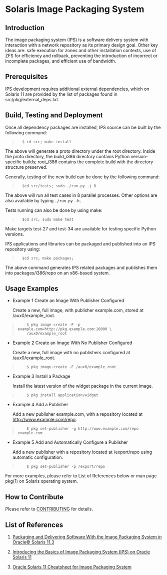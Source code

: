 # Solaris Image Packaging System

## Introduction

The image packaging system (IPS) is a software delivery system with interaction with a network repository as its primary design goal. Other key ideas are: safe execution for zones and other installation contexts, use of ZFS for efficiency and rollback, preventing the introduction of incorrect or incomplete packages, and efficient use of bandwidth.

## Prerequisites

IPS development requires additional external dependencies, which on Solaris 11 are provided by the list of packages found in src/pkg/external_deps.txt.

## Build, Testing and Deployment

Once all dependency packages are installed, IPS source can be built by the following command:
>       $ cd src; make install

The above will generate a proto directory under the root directory. Inside the proto directory, the build\_i386 directory contains Python version-specific builds; root\_i386 contains the complete build with the directory structure preserved.

Generally, testing of the new build can be done by the following command:
>       $cd src/tests; sudo ./run.py -j 8

The above will run all test cases in 8 parallel processes. Other options are also available by typing `./run.py -h.`

Tests running can also be done by using make:
>       $cd src; sudo make test

Make targets test-27 and test-34 are available for testing specific Python versions.

IPS applications and libraries can be packaged and published into an IPS repository using:
>       $cd src; make packages;

The above command generates IPS related packages and publishes them into packages/i386/repo on an x86-based system.

## Usage Examples

* Example 1 Create an Image With Publisher Configured

    Create a new, full image, with publisher example.com, stored at /aux0/example_root.

>         $ pkg image-create -F -p example.com=http://pkg.example.com:10000 \
>         /aux0/example_root

* Example 2 Create an Image With No Publisher Configured

    Create a new, full image with no publishers configured at /aux0/example_root.

>         $ pkg image-create -F /aux0/example_root

* Example 3 Install a Package

    Install the latest version of the widget package in the current image.

>         $ pkg install application/widget

* Example 4 Add a Publisher

    Add a new publisher example.com, with a repository located at http://www.example.com/repo.

>         $ pkg set-publisher -g http://www.example.com/repo example.com

* Example 5 Add and Automatically Configure a Publisher

    Add a new publisher with a repository located at /export/repo using automatic configuration.

>         $ pkg set-publisher -p /export/repo

For more examples, please refer to List of References below or man page pkg(1) on Solaris operating system.

## How to Contribute

Please refer to [CONTRIBUTING](https://github.com/oracle/solaris-ips/blob/master/CONTRIBUTING.md) for details.

## List of References

1. [Packaging and Delivering Software With the Image Packaging System in Oracle&copy; Solaris 11.3](https://docs.oracle.com/cd/E53394_01/html/E54820/)

2. [Introducing the Basics of Image Packaging System (IPS) on Oracle Solaris 11](http://www.oracle.com/technetwork/articles/servers-storage-admin/o11-083-ips-basics-523756.html)

3. [Oracle Solaris 11 Cheatsheet for Image Packaging System](http://www.oracle.com/technetwork/server-storage/solaris11/documentation/ips-one-liners-032011-337775.pdf)

